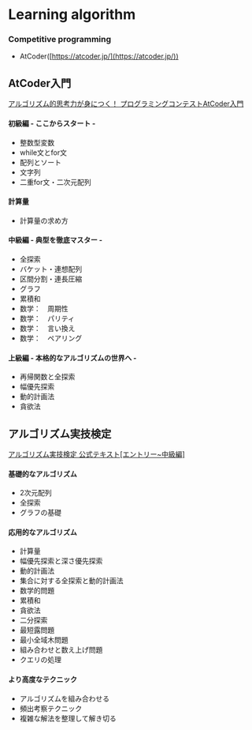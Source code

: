 # Learning algorithm
### **Competitive programming**
- AtCoder([https://atcoder.jp/](https://atcoder.jp/))

## AtCoder入門
[アルゴリズム的思考力が身につく！ プログラミングコンテストAtCoder入門](https://www.amazon.co.jp/gp/product/B0B6MLQ43C/ref=ppx_yo_dt_b_d_asin_title_o01?ie=UTF8&psc=1)

#### 初級編 - ここからスタート - 
- 整数型変数
- while文とfor文
- 配列とソート
- 文字列
- 二重for文・二次元配列

#### 計算量
- 計算量の求め方

#### 中級編 - 典型を徹底マスター - 
- 全探索
- バケット・連想配列
- 区間分割・連長圧縮
- グラフ
- 累積和
- 数学：　周期性
- 数学：　パリティ
- 数学：　言い換え
- 数学：　ペアリング

#### 上級編 - 本格的なアルゴリズムの世界へ - 
- 再帰関数と全探索
- 幅優先探索
- 動的計画法
- 貪欲法

## アルゴリズム実技検定
[アルゴリズム実技検定 公式テキスト[エントリー~中級編]](https://www.amazon.co.jp/%E3%82%A2%E3%83%AB%E3%82%B4%E3%83%AA%E3%82%BA%E3%83%A0%E5%AE%9F%E6%8A%80%E6%A4%9C%E5%AE%9A-%E5%85%AC%E5%BC%8F%E3%83%86%E3%82%AD%E3%82%B9%E3%83%88-%E3%82%A8%E3%83%B3%E3%83%88%E3%83%AA%E3%83%BC-%E4%B8%AD%E7%B4%9A%E7%B7%A8-Compass-Books%E3%82%B7%E3%83%AA%E3%83%BC%E3%82%BA/dp/483997277X)

#### 基礎的なアルゴリズム
- 2次元配列
- 全探索
- グラフの基礎

#### 応用的なアルゴリズム
- 計算量
- 幅優先探索と深さ優先探索
- 動的計画法
- 集合に対する全探索と動的計画法
- 数学的問題
- 累積和
- 貪欲法
- 二分探索
- 最短露問題
- 最小全域木問題
- 組み合わせと数え上げ問題
- クエリの処理

#### より高度なテクニック
- アルゴリズムを組み合わせる
- 頻出考察テクニック
- 複雑な解法を整理して解き切る
